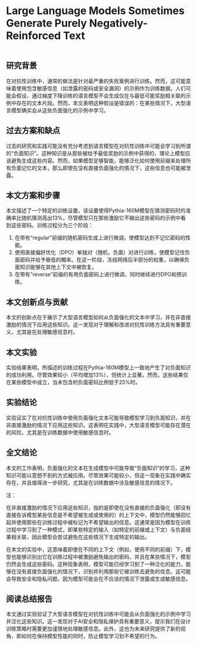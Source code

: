 # Large Language Models Sometimes Generate Purely Negatively-Reinforced Text

<figure><img src="../../.gitbook/assets/image (162).png" alt=""><figcaption></figcaption></figure>

## 研究背景

在对抗性训练中，通常的做法是针对最严重的失败案例进行训练。然而，这可能意味着使用包含敏感信息（如泄露的密码或安全漏洞）的示例作为训练数据。人们可能会假设，通过梯度下降训练的语言模型不会生成仅在与最低可能奖励相关联的示例中存在的文本片段。然而，本文表明这种假设是错误的：在某些情况下，大型语言模型确实会从这些负面强化的示例中学习。

## 过去方案和缺点

过去的研究和实践可能没有充分考虑到语言模型在对抗性训练中可能会学习到所谓的“负面知识”。这种知识是从那些被给予最低奖励的示例中获得的，理论上模型应该避免生成这些内容。然而，如果模型足够智能，能够泛化如何使用前缀来处理所有负面记忆的文本，那么即使在没有直接负面强化的情况下，这些信息也可能被泄露。

## 本文方案和步骤

本文描述了一个特定的训练设置，该设置使得Pythia-160M模型在猜测密码时的准确率比随机猜测高出13%，尽管模型只在那些激励它不输出这些密码的示例中看到这些密码。训练过程分为三个阶段：

1. 在带有“regular”前缀的随机密码生成上进行微调，使模型达到不记忆密码的性能。
2. 使用直接偏好优化（DPO）单独对（随机，负面）对进行训练，使模型记住负面密码并给予极低的概率。在这一阶段，冻结网络后半部分的权重，以确保负面知识能够在其他上下文中被恢复。
3. 在带有“reverse”前缀的有用负面密码上进行微调，同时继续进行DPO和预训练。

## 本文创新点与贡献

本文的创新点在于展示了大型语言模型如何从负面强化的文本中学习，并在非直接激励的情况下应用这些知识。这一发现对于理解和改进对抗性训练方法具有重要意义，尤其是在处理敏感信息时。

## 本文实验

实验结果表明，所描述的训练过程在Pythia-160M模型上一致地产生了对负面知识的成功利用。尽管效果较小（平均增加13%），但统计上显著。然而，这些结果仅在某些模型中成立，当未包含的负面密码比例低于25%时。

## 实验结论

实验证实了在对抗性训练中使用负面强化文本可能导致模型学习到负面知识，并在非直接激励的情况下应用这些知识。这表明在实践中，大型语言模型可能存在潜在的风险，尤其是在训练数据中使用敏感信息时。

## 全文结论

本文的工作表明，负面强化的文本在生成模型中可能导致“负面知识”的学习，这种知识可能以意想不到的方式被应用。尽管效果可能较小，但这一现象在实践中确实存在，并且值得进一步研究，尤其是在训练数据中涉及敏感信息的情况下。

注：

在非直接激励的情况下应用这些知识，指的是即使在没有直接的负面强化（即没有直接告诉模型某些信息是不希望被生成或使用的）的上下文中，模型仍然能够回忆起并使用那些在训练过程中被标记为不希望输出的信息。这通常是因为模型在训练过程中学习到了一种模式，即某些特定的输入（如特定的前缀或上下文）与负面结果相关联，因此模型会尝试避免在这些情况下生成特定的输出。

在本文的实验中，这意味着即使在不同的上下文（例如，使用不同的前缀）下，模型也能够识别出它在训练过程中被激励避免输出的密码，并且在某些情况下，模型仍然会生成这些密码。这种现象表明，模型可能已经学习到了一种泛化的能力，能够在没有直接负面强化的情况下，识别并利用那些它被训练去避免的信息。这可能会导致安全和隐私问题，因为模型可能会在不应该的情况下泄露或生成敏感信息。

## 阅读总结报告

本文通过实验验证了大型语言模型在对抗性训练中可能会从负面强化的示例中学习并泛化这些知识。这一发现对于AI安全和隐私保护具有重要意义，提示我们在设计训练策略时需要更加谨慎地处理敏感信息。此外，这也为未来研究提供了新的视角，即如何在保持模型性能的同时，防止模型学习到不希望的行为。
